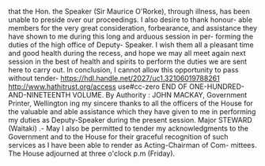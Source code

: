 that the Hon. the Speaker (Sir Maurice O'Rorke), through illness, has been unable to preside over our proceedings. I also desire to thank honour- able members for the very great consideration, forbearance, and assistance they have shown to me during this long and arduous session in per- forming the duties of the high office of Deputy- Speaker. I wish them all a pleasant time and good health during the recess, and hope we may all meet again next session in the best of health and spirits to perform the duties we are sent here to carry out. In conclusion, I cannot allow this opportunity to pass without tender- https://hdl.handle.net/2027/uc1.32106019788261 http://www.hathitrust.org/access use#cc-zero END OF ONE-HUNDRED-AND-NINETEENTH VOLUME. By Authority : JOHN MACKAY, Government Printer, Wellington ing my sincere thanks to all the officers of the House for the valuable and able assistance which they have given to me in performing my duties as Deputy-Speaker during the present session. Major STEWARD (Waitaki) .- May I also be permitted to tender my acknowledgments to the Government and to the House for their graceful recognition of such services as I have been able to render as Acting-Chairman of Com- mittees. The House adjourned at three o'clock p.m (Friday). 
